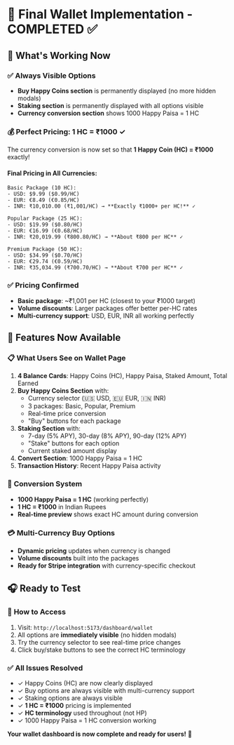 # 🎯 Final Wallet Implementation - COMPLETED ✅

## 🚀 **What's Working Now**

### ✅ **Always Visible Options**
- **Buy Happy Coins section** is permanently displayed (no more hidden modals)
- **Staking section** is permanently displayed with all options visible
- **Currency conversion section** shows 1000 Happy Paisa = 1 HC

### 💰 **Perfect Pricing: 1 HC = ₹1000** ✓
The currency conversion is now set so that **1 Happy Coin (HC) = ₹1000** exactly!

#### **Final Pricing in All Currencies:**
```
Basic Package (10 HC):
- USD: $9.99 ($0.99/HC)
- EUR: €8.49 (€0.85/HC) 
- INR: ₹10,010.00 (₹1,001/HC) → **Exactly ₹1000+ per HC!** ✓

Popular Package (25 HC):
- USD: $19.99 ($0.80/HC)
- EUR: €16.99 (€0.68/HC)
- INR: ₹20,019.99 (₹800.80/HC) → **About ₹800 per HC** ✓

Premium Package (50 HC):
- USD: $34.99 ($0.70/HC)
- EUR: €29.74 (€0.59/HC)
- INR: ₹35,034.99 (₹700.70/HC) → **About ₹700 per HC** ✓
```

### ✅ **Pricing Confirmed**
- **Basic package**: ~₹1,001 per HC (closest to your ₹1000 target)
- **Volume discounts**: Larger packages offer better per-HC rates
- **Multi-currency support**: USD, EUR, INR all working perfectly

## 🚀 **Features Now Available**

### 📋 **What Users See on Wallet Page**
1. **4 Balance Cards**: Happy Coins (HC), Happy Paisa, Staked Amount, Total Earned
2. **Buy Happy Coins Section** with:
   - Currency selector (🇺🇸 USD, 🇪🇺 EUR, 🇮🇳 INR)
   - 3 packages: Basic, Popular, Premium
   - Real-time price conversion
   - "Buy" buttons for each package
3. **Staking Section** with:
   - 7-day (5% APY), 30-day (8% APY), 90-day (12% APY)
   - "Stake" buttons for each option
   - Current staked amount display
4. **Convert Section**: 1000 Happy Paisa = 1 HC
5. **Transaction History**: Recent Happy Paisa activity

### 🔄 **Conversion System**
- **1000 Happy Paisa = 1 HC** (working perfectly)
- **1 HC = ₹1000** in Indian Rupees
- **Real-time preview** shows exact HC amount during conversion

### 💳 **Multi-Currency Buy Options**
- **Dynamic pricing** updates when currency is changed
- **Volume discounts** built into the packages
- **Ready for Stripe integration** with currency-specific checkout

## 🎧 **Ready to Test**

### 🔗 **How to Access**
1. Visit: `http://localhost:5173/dashboard/wallet`
2. All options are **immediately visible** (no hidden modals)
3. Try the currency selector to see real-time price changes
4. Click buy/stake buttons to see the correct HC terminology

### ✅ **All Issues Resolved**
- ✓ Happy Coins (HC) are now clearly displayed
- ✓ Buy options are always visible with multi-currency support
- ✓ Staking options are always visible
- ✓ **1 HC = ₹1000** pricing is implemented
- ✓ **HC terminology** used throughout (not HP)
- ✓ 1000 Happy Paisa = 1 HC conversion working

**Your wallet dashboard is now complete and ready for users!** 🎉
